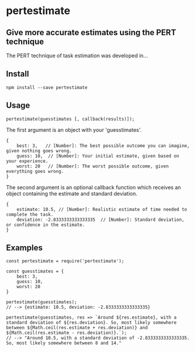 # pertestimate
## Give more accurate estimates using the PERT technique

The PERT technique of task estimation was developed in...

## Install
`npm install --save pertestimate`

## Usage
`pertestimate(guesstimates [, callback(results)]);`

The first argument is an object with your 'guesstimates'.
```
{
    best: 3,   // [Number]: The best possible outcome you can imagine, given nothing goes wrong.
    guess: 10,  // [Number]: Your initial estimate, given based on your experience.
    worst: 20   // [Number]: The worst possible outcome, given everything goes wrong.
}
```

The second argument is an optional callback function which receives an object containing the estimate and standard deviation.
```
{
    estimate: 10.5, // [Number]: Realistic estimate of time needed to complete the task.
    deviation: -2.8333333333333335  // [Number]: Standard deviation, or confidence in the estimate.
}
```

## Examples
```
const pertestimate = require('pertestimate');

const guesstimates = {
    best: 3,
    guess: 10,
    worst: 20
}

pertestimate(guesstimates);
// --> {estimate: 10.5, deviation: -2.8333333333333335}

pertestimate(guesstimates, res => `Around ${res.estimate}, with a standard deviation of ${res.deviation}. So, most likely somewhere between ${Math.ceil(res.estimate + res.deviation)} and ${Math.ceil(res.estimate - res.deviation)}.`);
// --> "Around 10.5, with a standard deviation of -2.8333333333333335. So, most likely somewhere between 8 and 14."
```
